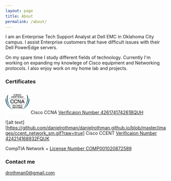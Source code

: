 ```yaml
---
layout: page
title: About
permalink: /about/
---
```


I am an Enterprise Tech Support Analyst at Dell EMC in Oklahoma City campus. I assist Enterprise customers that have difficult issues with their Dell PowerEdge servers.

On my spare time I study different fields of technology. Currently I'm working on expanding my knowlege of Cisco equipment and Networking protocols. I also enjoy work on my home lab and projects. 

### Certificates

![alt text](https://github.com/danielrothman/danielrothman.github.io/blob/master/images/ccna_routerswitching_sm.gif?raw=true "CCNA") Cisco CCNA
[Verificaion Number 426174174261BQUH](http://www.cisco.com/go/verifycertificate)

![alt text][https://github.com/danielrothman/danielrothman.github.io/blob/master/images/ccent_network_sm.gif?raw=true] Cisco CCENT
  [Verificaion Number 424214168932FQUK](http://www.cisco.com/go/verifycertificate)
  
CompTIA Network +
  [License Number COMP001020872589](https://www.certmetrics.com/comptia/public/verification.aspx?code=SMQVE0VEBGQ1SZST)

### Contact me

  [drothman0@gmail.com](mailto:drothman0@gmail.com)
